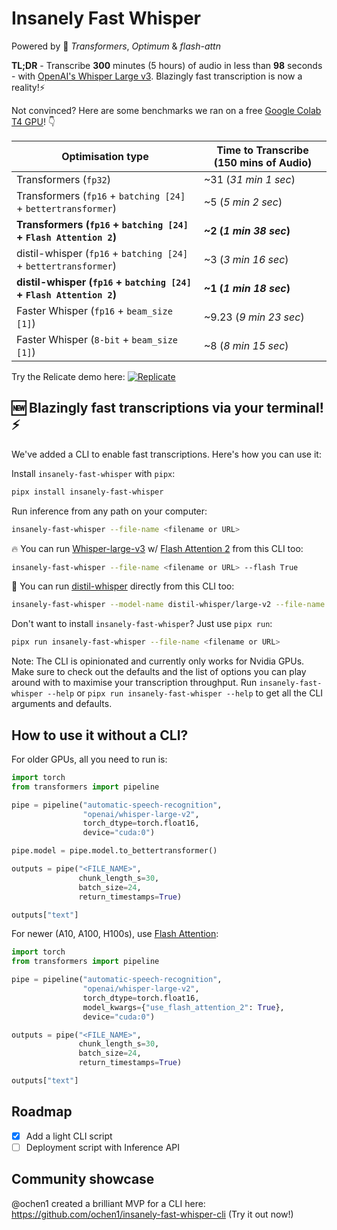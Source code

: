 # Insanely Fast Whisper

Powered by 🤗 *Transformers*, *Optimum* & *flash-attn*

**TL;DR** - Transcribe **300** minutes (5 hours) of audio in less than **98** seconds - with [OpenAI's Whisper Large v3](https://huggingface.co/openai/whisper-large-v3). Blazingly fast transcription is now a reality!⚡️

Not convinced? Here are some benchmarks we ran on a free [Google Colab T4 GPU](/notebooks/)! 👇

| Optimisation type    | Time to Transcribe (150 mins of Audio) |
|------------------|------------------|
| Transformers (`fp32`)             | ~31 (*31 min 1 sec*)             |
| Transformers (`fp16` + `batching [24]` + `bettertransformer`) | ~5 (*5 min 2 sec*)            |
| **Transformers (`fp16` + `batching [24]` + `Flash Attention 2`)** | **~2 (*1 min 38 sec*)**            |
| distil-whisper (`fp16` + `batching [24]` + `bettertransformer`) | ~3 (*3 min 16 sec*)            |
| **distil-whisper (`fp16` + `batching [24]` + `Flash Attention 2`)** | **~1 (*1 min 18 sec*)**           |
| Faster Whisper (`fp16` + `beam_size [1]`) | ~9.23 (*9 min 23 sec*)            |
| Faster Whisper (`8-bit` + `beam_size [1]`) | ~8 (*8 min 15 sec*)            |

Try the Relicate demo here: [![Replicate](https://replicate.com/cjwbw/insanely-fast-whisper/badge)](https://replicate.com/cjwbw/insanely-fast-whisper) 


## 🆕 Blazingly fast transcriptions via your terminal! ⚡️

We've added a CLI to enable fast transcriptions. Here's how you can use it:

Install `insanely-fast-whisper` with `pipx`:

```bash
pipx install insanely-fast-whisper
```

Run inference from any path on your computer:

```bash
insanely-fast-whisper --file-name <filename or URL>
```

🔥 You can run [Whisper-large-v3](https://huggingface.co/openai/whisper-large-v3) w/ [Flash Attention 2](https://github.com/Dao-AILab/flash-attention) from this CLI too:

```bash
insanely-fast-whisper --file-name <filename or URL> --flash True 
```

🌟 You can run [distil-whisper](https://huggingface.co/distil-whisper) directly from this CLI too:

```bash
insanely-fast-whisper --model-name distil-whisper/large-v2 --file-name <filename or URL> 
```

Don't want to install `insanely-fast-whisper`? Just use `pipx run`:

```bash
pipx run insanely-fast-whisper --file-name <filename or URL>
```

Note: The CLI is opinionated and currently only works for Nvidia GPUs. Make sure to check out the defaults and the list of options you can play around with to maximise your transcription throughput. Run `insanely-fast-whisper --help` or `pipx run insanely-fast-whisper --help` to get all the CLI arguments and defaults. 


## How to use it without a CLI?

For older GPUs, all you need to run is:

```python
import torch
from transformers import pipeline

pipe = pipeline("automatic-speech-recognition",
                "openai/whisper-large-v2",
                torch_dtype=torch.float16,
                device="cuda:0")

pipe.model = pipe.model.to_bettertransformer()

outputs = pipe("<FILE_NAME>",
               chunk_length_s=30,
               batch_size=24,
               return_timestamps=True)

outputs["text"]
```

For newer (A10, A100, H100s), use [Flash Attention]():

```python
import torch
from transformers import pipeline

pipe = pipeline("automatic-speech-recognition",
                "openai/whisper-large-v2",
                torch_dtype=torch.float16,
                model_kwargs={"use_flash_attention_2": True},
                device="cuda:0")

outputs = pipe("<FILE_NAME>",
               chunk_length_s=30,
               batch_size=24,
               return_timestamps=True)

outputs["text"]                
```

## Roadmap

- [x] Add a light CLI script
- [ ] Deployment script with Inference API

## Community showcase

@ochen1 created a brilliant MVP for a CLI here: https://github.com/ochen1/insanely-fast-whisper-cli (Try it out now!)

